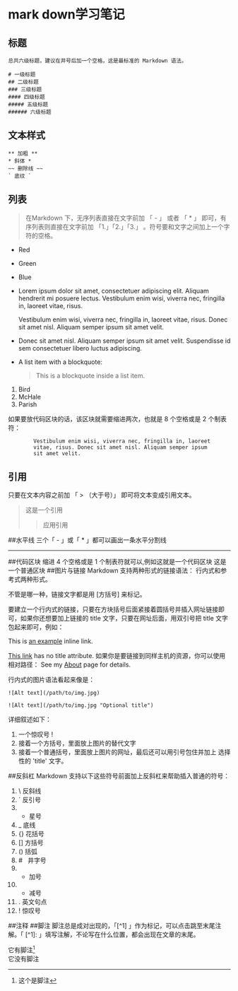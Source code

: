 # mark down学习笔记  

## 标题 
	总共六级标题，建议在井号后加一个空格，这是最标准的 Markdown 语法。

	# 一级标题
	## 二级标题
	### 三级标题
	#### 四级标题
	##### 五级标题
	###### 六级标题

## 文本样式
	** 加粗 **
	* 斜体 *
	~~ 删除线 ~~
	` 底纹 `

## 列表
>在Markdown 下，无序列表直接在文字前加 「 - 」 或者 「 * 」 即可，有序列表则直接在文字前加 「1.」「2.」「3.」 。符号要和文字之间加上一个字符的空格。  

*   Red
*   Green
*   Blue  

*   Lorem ipsum dolor sit amet, consectetuer adipiscing elit.
    Aliquam hendrerit mi posuere lectus. Vestibulum enim wisi,
    viverra nec, fringilla in, laoreet vitae, risus.
	
	Vestibulum enim wisi, viverra nec, fringilla in, laoreet
    vitae, risus. Donec sit amet nisl. Aliquam semper ipsum
    sit amet velit.
*   Donec sit amet nisl. Aliquam semper ipsum sit amet velit.
    Suspendisse id sem consectetuer libero luctus adipiscing.

*   A list item with a blockquote:

    > This is a blockquote
    > inside a list item.

1. Bird
11. McHale
111. Parish

如果要放代码区块的话，该区块就需要缩进两次，也就是 8 个空格或是 2 个制表符： 


			Vestibulum enim wisi, viverra nec, fringilla in, laoreet
		    vitae, risus. Donec sit amet nisl. Aliquam semper ipsum
		    sit amet velit.
		

## 引用
只要在文本内容之前加 「 > （大于号）」 即可将文本变成引用文本。
>这是一个引用
>>应用引用


##水平线
三个「 - 」或「 * 」都可以画出一条水平分割线
***
##代码区块
	缩进 4 个空格或是 1 个制表符就可以,例如这就是一个代码区块
这是一个普通区块
##图片与链接
Markdown 支持两种形式的链接语法： 行内式和参考式两种形式。

不管是哪一种，链接文字都是用 [方括号] 来标记。

要建立一个行内式的链接，只要在方块括号后面紧接着圆括号并插入网址链接即可，如果你还想要加上链接的 title 文字，只要在网址后面，用双引号把 title 文字包起来即可，例如：

This is [an example](http://example.com/ "Title") inline link.

[This link](http://example.net/) has no title attribute.
如果你是要链接到同样主机的资源，你可以使用相对路径：
See my [About](/about/) page for details.

行内式的图片语法看起来像是：

	![Alt text](/path/to/img.jpg)
	
	![Alt text](/path/to/img.jpg "Optional title")

详细叙述如下：

1.    一个惊叹号 !
2.    接着一个方括号，里面放上图片的替代文字
3.    接着一个普通括号，里面放上图片的网址，最后还可以用引号包住并加上 选择性的 'title' 文字。

##反斜杠
Markdown 支持以下这些符号前面加上反斜杠来帮助插入普通的符号：  

1.	\   反斜线
2.	`   反引号
3.	*   星号
4.	_   底线
5.	{}  花括号
6.	[]  方括号
7.	()  括弧
8.	\#   井字号
9.	+   加号
10.	-   减号
11.	.   英文句点
12.	!   惊叹号

##注释
	<!--注释-->
##脚注
	脚注总是成对出现的，「[^1] 」作为标记，可以点击跳至末尾注解。「 [^1]: 」填写注解，不论写在什么位置，都会出现在文章的末尾。  

它有脚注[^11]  
它没有脚注
[^11]:这个是脚注
